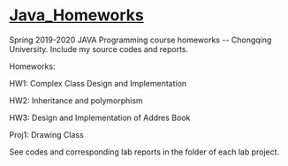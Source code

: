 # **[Java_Homeworks](https://github.com/JiaxuanCai/Java_Homeworks)**

Spring 2019-2020 JAVA Programming course homeworks -- Chongqing University. Include my source codes and reports.

Homeworks:

HW1: Complex Class Design and Implementation

HW2: Inheritance and polymorphism

HW3: Design and Implementation of Addres Book

Proj1: Drawing Class

See codes and corresponding lab reports in the folder of each lab project.

